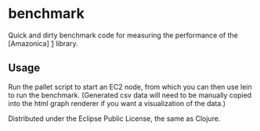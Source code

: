 # benchmark

Quick and dirty benchmark code for measuring the performance of the [Amazonica] [1] library. 

## Usage

Run the pallet script to start an EC2 node, from which you can then use lein to run the benchmark. (Generated csv data will need to be manually copied into the html graph renderer if you want a visualization of the data.)


Distributed under the Eclipse Public License, the same as Clojure.

[1]: https://github.com/mcohen01/amazonica